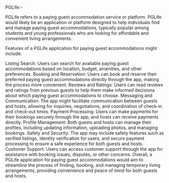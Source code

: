 PGLife:-

PGLife refers to a paying guest accommodation service or platform. PGLife would likely be an application or platform designed to help individuals find and manage paying guest accommodations, typically popular among students and young professionals who are looking for affordable and convenient living arrangements.

Features of a PGLife application for paying guest accommodations might include:

Listing Search: Users can search for available paying guest accommodations based on location, budget, amenities, and other preferences.
Booking and Reservation: Users can book and reserve their preferred paying guest accommodations directly through the app, making the process more convenient.
Reviews and Ratings: Users can read reviews and ratings from previous guests to help them make informed decisions about which paying guest accommodations to choose.
Messaging and Communication: The app might facilitate communication between guests and hosts, allowing for inquiries, negotiations, and coordination of check-in and check-out times.
Payment Processing: Users can make payments for their bookings securely through the app, and hosts can receive payments directly.
Profile Management: Both guests and hosts can manage their profiles, including updating information, uploading photos, and managing bookings.
Safety and Security: The app may include safety features such as verified listings, identity verification for users, and secure payment processing to ensure a safe experience for both guests and hosts.
Customer Support: Users can access customer support through the app for assistance with booking issues, disputes, or other concerns.
Overall, a PGLife application for paying guest accommodations would aim to streamline the process of finding, booking, and managing temporary living arrangements, providing convenience and peace of mind for both guests and hosts.
